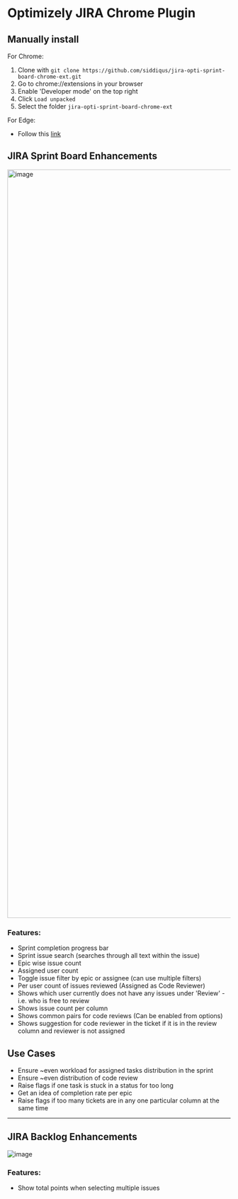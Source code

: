 # Optimizely JIRA Chrome Plugin

## Manually install

For Chrome:
1. Clone with `git clone https://github.com/siddiqus/jira-opti-sprint-board-chrome-ext.git`
2. Go to chrome://extensions in your browser
3. Enable 'Developer mode' on the top right
4. Click `Load unpacked`
5. Select the folder `jira-opti-sprint-board-chrome-ext`

For Edge:
- Follow this [link](https://learn.microsoft.com/en-us/microsoft-edge/extensions-chromium/getting-started/extension-sideloading)

## JIRA Sprint Board Enhancements

<img width="1688" alt="image" src="https://github.com/siddiqus/jira-opti-sprint-board-chrome-ext/assets/5023858/6eafa525-acb3-442f-8a08-284f88d8ddf4">

### Features:
- Sprint completion progress bar
- Sprint issue search (searches through all text within the issue)
- Epic wise issue count
- Assigned user count
- Toggle issue filter by epic or assignee (can use multiple filters)
- Per user count of issues reviewed (Assigned as Code Reviewer)
- Shows which user currently does not have any issues under 'Review' - i.e. who is free to review
- Shows issue count per column
- Shows common pairs for code reviews (Can be enabled from options)
- Shows suggestion for code reviewer in the ticket if it is in the review column and reviewer is not assigned


## Use Cases
- Ensure ~even workload for assigned tasks distribution in the sprint
- Ensure ~even distribution of code review
- Raise flags if one task is stuck in a status for too long
- Get an idea of completion rate per epic
- Raise flags if too many tickets are in any one particular column at the same time

---

## JIRA Backlog Enhancements
![image](https://github.com/siddiqus/jira-opti-sprint-board-chrome-ext/assets/5023858/343ae11a-5cfc-4c14-812c-56a24ab0935a)

### Features:
- Show total points when selecting multiple issues
